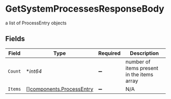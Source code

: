 # GetSystemProcessesResponseBody

a list of ProcessEntry objects


## Fields

| Field                                                                | Type                                                                 | Required                                                             | Description                                                          |
| -------------------------------------------------------------------- | -------------------------------------------------------------------- | -------------------------------------------------------------------- | -------------------------------------------------------------------- |
| `Count`                                                              | **int64*                                                             | :heavy_minus_sign:                                                   | number of items present in the items array                           |
| `Items`                                                              | [][components.ProcessEntry](../../models/components/processentry.md) | :heavy_minus_sign:                                                   | N/A                                                                  |